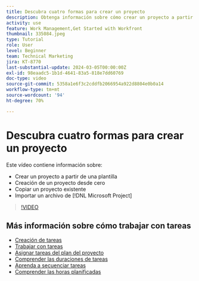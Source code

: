 ```yaml
---
title: Descubra cuatro formas para crear un proyecto
description: Obtenga información sobre cómo crear un proyecto a partir de una plantilla, crear un proyecto desde cero, copiar un proyecto existente o importar un archivo de  [!DNL Microsoft Project] .
activity: use
feature: Work Management,Get Started with Workfront
thumbnail: 335084.jpeg
type: Tutorial
role: User
level: Beginner
team: Technical Marketing
jira: KT-8770
last-substantial-update: 2024-03-05T00:00:00Z
exl-id: 98eaadc5-1b1d-4641-83a5-818e7dd60769
doc-type: video
source-git-commit: 5358a1e6f3c2cddfb2066954a922d8804e0b0a14
workflow-type: tm+mt
source-wordcount: '94'
ht-degree: 70%

---
```


# Descubra cuatro formas para crear un proyecto

Este vídeo contiene información sobre:

* Crear un proyecto a partir de una plantilla
* Creación de un proyecto desde cero
* Copiar un proyecto existente
* Importar un archivo de [!DNL Microsoft Project]

>[!VIDEO](https://video.tv.adobe.com/v/335084/?quality=12&learn=on)

## Más información sobre cómo trabajar con tareas

* [Creación de tareas](https://experienceleague.adobe.com/docs/workfront-learn/tutorials-workfront/manage-work/tasks/how-to-create-tasks.html)
* [Trabajar con tareas](https://experienceleague.adobe.com/docs/workfront-learn/tutorials-workfront/manage-work/tasks/work-with-tasks.html)
* [Asignar tareas del plan del proyecto](https://experienceleague.adobe.com/docs/workfront-learn/tutorials-workfront/manage-work/tasks/assign-tasks-from-the-project-plan.html)
* [Comprender las duraciones de tareas](https://experienceleague.adobe.com/docs/workfront-learn/tutorials-workfront/manage-work/tasks/understand-task-durations.html)
* [Aprenda a secuenciar tareas](https://experienceleague.adobe.com/docs/workfront-learn/tutorials-workfront/manage-work/tasks/learn-to-sequence-tasks.html)
* [Comprender las horas planificadas](https://experienceleague.adobe.com/docs/workfront-learn/tutorials-workfront/manage-work/tasks/understand-planned-hours.html)
